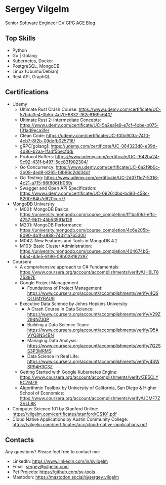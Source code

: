 # Sergey Vilgelm

Senior Software Engineer
[CV](https://vilgelm.com/SergeyVilgelmCV.pdf)
[GPG](https://keys.openpgp.org/search?q=sergey%40vilgelm.com "C08A28D0D765525FE8B681B408D0E2FF778887E6")
[AGE](https://raw.githubusercontent.com/SVilgelm/SVilgelm/main/age.txt "age1lt4xe6szytnwnhqv7q8khesrcuvp2kkm2xkhy59950h4w0z3guhspa3anc")
[Blog](https://github.com/SVilgelm/SVilgelm/discussions/categories/blog)

## Top Skills

* Python
* Go | Golang
* Kubernetes, Docker
* PostgreSQL, MongoDB
* Linux (Ubuntu/Debian)
* Rest API, GraphQL

## Certifications

* Udemy
    * Ultimate Rust Crash Course: https://www.udemy.com/certificate/UC-57bda3e4-0b5b-4d70-8832-f62e8169c640/
    * Ultimate Rust 2: Intermediate Concepts: https://www.udemy.com/certificate/UC-5a2ea1e9-e7cf-4cbe-b075-f31ad9eca3fe/
    * Clean Code: https://udemy.com/certificate/UC-f00c903a-7410-4cb7-8f2b-09defb025718/
    * gRPC[golang]: https://udemy.com/certificate/UC-064323d8-e39d-4d86-b2aa-1fa4f5becfdd/
    * Protocol Buffers: https://www.udemy.com/certificate/UC-f642ba24-9c92-431f-b497-5cc831902304/
    * Go Concurrency: https://www.udemy.com/certificate/UC-6a2f9b0c-3b08-4ed8-8265-f8b96c2dd34d/
    * Go Testing: https://www.udemy.com/certificate/UC-2d07f1d7-5316-4c21-a715-96f606f1f069/
    * Swagger and Open API Specification: https://www.udemy.com/certificate/UC-09261dbd-bd93-458c-8200-84b7d620ccc7/
* MongoDB University
    * M001: MongoDB Basics: https://university.mongodb.com/course_completion/ff1ba99d-effc-4757-9b11-45b53591a126
    * M201: MongoDB Performance: https://university.mongodb.com/course_completion/4c6e205b-8090-4b1f-a888-74321a765300
    * M042: New Features and Tools in MongoDB 4.2
    * M103: Basic Cluster
      Administration: https://university.mongodb.com/course_completion/404674b5-64a4-4de5-8186-09b028162397
* Coursera
    * A comprehensive approach to C# Fundamentals: https://www.coursera.org/account/accomplishments/verify/UH6LT6Z5397E
    * Google Project Management
        * Foundations of Project Management: https://www.coursera.org/account/accomplishments/verify/4QSQLUMYBAU9
    * Executive Data Science by Johns Hopkins University
        * A Crash Course in Data Science: https://www.coursera.org/account/accomplishments/verify/V29Z294N7JGP
        * Building a Data Science Team: https://www.coursera.org/account/accomplishments/verify/Q5AVYQ8NS4BN
        * Managing Data Analysis: https://www.coursera.org/account/accomplishments/verify/7Q2SS3P3MRMS
        * Data Science in Real Life: https://www.coursera.org/account/accomplishments/verify/4SWSR94H3C3Z
    * Getting Started with Google Kubernetes
      Engine: https://www.coursera.org/account/accomplishments/verify/ZE5CLY8C7MZ9
    * Algorithmic Toolbox by University of California, San Diego & Higher School of
      Economics: https://www.coursera.org/account/accomplishments/verify/UDMF7Z3VLL8K
* Computer Science 101 by Stanford Online: https://vilgelm.com/certificates/stanford/CS101.pdf
* Cloud Native Applications by Austin Community
  College: https://vilgelm.com/certificates/acc/cloud-native-applications.pdf

## Contacts

Any questions? Please feel free to contact me:

* LinkedIn: https://www.linkedin.com/in/svilgelm
* Email: sergey@vilgelm.com
* Pet Projects: https://github.com/sv-tools
* Mastodon: https://mastodon.social/@sergey_vilgelm
